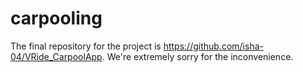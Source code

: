 # carpooling

The final repository for the project is https://github.com/isha-04/VRide_CarpoolApp. We're extremely sorry for the inconvenience.

